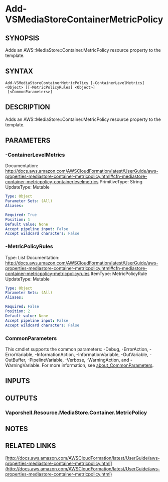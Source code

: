 # Add-VSMediaStoreContainerMetricPolicy

## SYNOPSIS
Adds an AWS::MediaStore::Container.MetricPolicy resource property to the template.

## SYNTAX

```
Add-VSMediaStoreContainerMetricPolicy [-ContainerLevelMetrics] <Object> [[-MetricPolicyRules] <Object>]
 [<CommonParameters>]
```

## DESCRIPTION
Adds an AWS::MediaStore::Container.MetricPolicy resource property to the template.

## PARAMETERS

### -ContainerLevelMetrics
Documentation: http://docs.aws.amazon.com/AWSCloudFormation/latest/UserGuide/aws-properties-mediastore-container-metricpolicy.html#cfn-mediastore-container-metricpolicy-containerlevelmetrics
PrimitiveType: String
UpdateType: Mutable

```yaml
Type: Object
Parameter Sets: (All)
Aliases:

Required: True
Position: 1
Default value: None
Accept pipeline input: False
Accept wildcard characters: False
```

### -MetricPolicyRules
Type: List
Documentation: http://docs.aws.amazon.com/AWSCloudFormation/latest/UserGuide/aws-properties-mediastore-container-metricpolicy.html#cfn-mediastore-container-metricpolicy-metricpolicyrules
ItemType: MetricPolicyRule
UpdateType: Mutable

```yaml
Type: Object
Parameter Sets: (All)
Aliases:

Required: False
Position: 2
Default value: None
Accept pipeline input: False
Accept wildcard characters: False
```

### CommonParameters
This cmdlet supports the common parameters: -Debug, -ErrorAction, -ErrorVariable, -InformationAction, -InformationVariable, -OutVariable, -OutBuffer, -PipelineVariable, -Verbose, -WarningAction, and -WarningVariable. For more information, see [about_CommonParameters](http://go.microsoft.com/fwlink/?LinkID=113216).

## INPUTS

## OUTPUTS

### Vaporshell.Resource.MediaStore.Container.MetricPolicy
## NOTES

## RELATED LINKS

[http://docs.aws.amazon.com/AWSCloudFormation/latest/UserGuide/aws-properties-mediastore-container-metricpolicy.html](http://docs.aws.amazon.com/AWSCloudFormation/latest/UserGuide/aws-properties-mediastore-container-metricpolicy.html)

